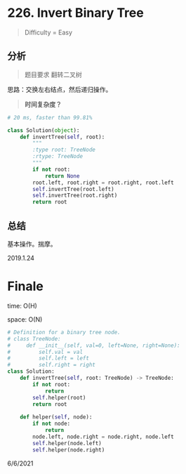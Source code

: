 # 226. Invert Binary Tree
> Difficulty = Easy

## 分析

> 题目要求
> 翻转二叉树

思路：交换左右结点，然后递归操作。

> **时间复杂度？**

```python
# 20 ms, faster than 99.81%

class Solution(object):
	def invertTree(self, root):
		"""
		:type root: TreeNode
		:rtype: TreeNode
		"""
		if not root:
			return None
		root.left, root.right = root.right, root.left
		self.invertTree(root.left)
		self.invertTree(root.right)
		return root
```

## 总结

基本操作。揣摩。

2019.1.24

# Finale

time: O(H)

space: O(N)

```python
# Definition for a binary tree node.
# class TreeNode:
#     def __init__(self, val=0, left=None, right=None):
#         self.val = val
#         self.left = left
#         self.right = right
class Solution:
    def invertTree(self, root: TreeNode) -> TreeNode:
        if not root:
            return
        self.helper(root)
        return root
    
    def helper(self, node):
        if not node:
            return
        node.left, node.right = node.right, node.left
        self.helper(node.left)
        self.helper(node.right)
```

6/6/2021